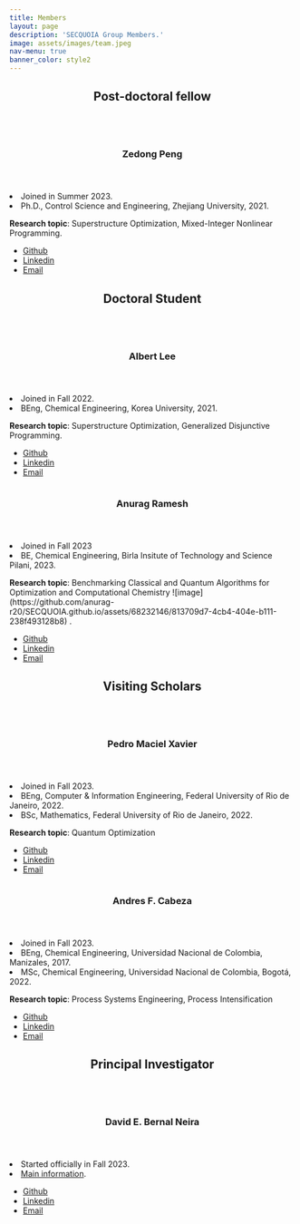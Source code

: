 ```yaml
---
title: Members
layout: page
description: 'SECQUOIA Group Members.'
image: assets/images/team.jpeg
nav-menu: true
banner_color: style2
---
```


<!-- Main -->
<div id="main">

<!-- One -->
<section id="one">
	<div class="inner">
		<header class="major">
			<h2>Post-doctoral fellow</h2>
		</header>
	</div>
</section>

<!-- Two -->
<section id="two" class="spotlights">
	<section>
		<a href="generic.html" class="image">
			<img src="assets/images/members/ZedongPeng.png" alt="" data-position="center center" />
		</a>
		<div class="content">
			<div class="inner">
				<header class="major">
					<h3>Zedong Peng</h3>
				</header>
				<li>Joined in Summer 2023.</li>
				<li>Ph.D., Control Science and Engineering, Zhejiang University, 2021.</li>
                <p><b>Research topic</b>: Superstructure Optimization, Mixed-Integer Nonlinear Programming.</p>
  	<!-- <h4>Icons</h4> -->
	<ul class="icons">
		<li><a href="https://github.com/ZedongPeng" class="icon fa-github"><span class="label">Github</span></a></li>
        <li><a href="https://www.linkedin.com/in/zedong-peng-1a97b0118/" class="icon fa-linkedin"><span class="label">Linkedin</span></a></li>
		<li><a href="mailto:peng372@purdue.edu" class="icon fa-envelope"><span class="label">Email</span></a></li>
	</ul>
			</div>
		</div>
	</section>
</section>

<!-- Three -->
<section id="three">
	<div class="inner">
		<header class="major">
			<h2>Doctoral Student</h2>
		</header>
	</div>
</section>

<!-- Four -->
<section id="four" class="spotlights">
	<section>
		<a href="generic.html" class="image">
			<img src="assets/images/members/AlbertJoonLee.jpg" alt="" data-position="center center" />
		</a>
		<div class="content">
			<div class="inner">
				<header class="major">
					<h3>Albert Lee</h3>
				</header>
				<li>Joined in Fall 2022.</li>
				<li>BEng, Chemical Engineering, Korea University, 2021.</li>
				<p><b>Research topic</b>: Superstructure Optimization, Generalized Disjunctive Programming.</p>
				<ul class="icons">
					<li><a href="https://github.com/AlbertLee125" class="icon fa-github"><span class="label">Github</span></a></li>
					<li><a href="https://www.linkedin.com/in/albert-lee-45570a24b/" class="icon fa-linkedin"><span class="label">Linkedin</span></a></li>
				<li><a href="mailto:lee4382@purdue.edu" class="icon fa-envelope"><span class="label">Email</span></a></li>
				</ul>
			</div>
		</div>
	</section> 
</section>

<section id="four" class="spotlights">
	<section>
		<a href="generic.html" class="image">
			<img src="assets/images/members/Anurag_Ramesh.jpeg" alt="" data-position="center center" />
		</a>
		<div class="content">
			<div class="inner">
				<header class="major">
					<h3>Anurag Ramesh</h3>
				</header>
				<li>Joined in Fall 2023</li>
				<li>BE, Chemical Engineering, Birla Insitute of Technology and Science Pilani, 2023.</li>
				<p><b>Research topic</b>: Benchmarking Classical and Quantum Algorithms for Optimization and Computational Chemistry
![image](https://github.com/anurag-r20/SECQUOIA.github.io/assets/68232146/813709d7-4cb4-404e-b111-238f493128b8)
.</p>
				<ul class="icons">
					<li><a href="https://github.com/anurag-r20" class="icon fa-github"><span class="label">Github</span></a></li>
					<li><a href="www.linkedin.com/in/anurag-r" class="icon fa-linkedin"><span class="label">Linkedin</span></a></li>
				<li><a href="mailto:rames102@purdue.edu" class="icon fa-envelope"><span class="label">Email</span></a></li>
				</ul>
			</div>
		</div>
	</section> 
</section>

<!-- Five -->
<section id="five">
	<div class="inner">
		<header class="major">
			<h2>Visiting Scholars</h2>
		</header>
	</div>
</section>

<!-- Six -->
<section id="six" class="spotlights">
	<section>
		<a href="generic.html" class="image">
			<img src="assets/images/members/PedroMacielXavier.jpg" alt="" data-position="center center" />
		</a>
		<div class="content">
			<div class="inner">
				<header class="major">
					<h3>Pedro Maciel Xavier</h3>
				</header>
				<li>Joined in Fall 2023.</li>
				<li>BEng, Computer &amp; Information Engineering, Federal University of Rio de Janeiro, 2022.</li>
				<li>BSc, Mathematics, Federal University of Rio de Janeiro, 2022.</li>
				<p><b>Research topic</b>: Quantum Optimization</p>
				<ul class="icons">
					<li><a href="https://github.com/pedromxavier" class="icon fa-github"><span class="label">Github</span></a></li>
					<li><a href="https://www.linkedin.com/in/pedro-maciel-xavier/" class="icon fa-linkedin"><span class="label">Linkedin</span></a></li>
				<li><a href="mailto:pedrox@cos.ufrj.br" class="icon fa-envelope"><span class="label">Email</span></a></li>
				</ul>
			</div>
		</div>
	</section> 
</section>

<!-- Nine -->
<!-- <section id="nine">
	<div class="inner">
		<header class="major">
			<h2>Visiting Scholar</h2>
		</header>
	</div>
</section> -->

<!-- Seven -->
<section id="seven" class="spotlights">
	<section>
		<a href="generic.html" class="image">
			<img src="assets/images/members/AndresCabeza.jpg" alt="" data-position="center center" />
		</a>
		<div class="content">
			<div class="inner">
				<header class="major">
					<h3>Andres F. Cabeza</h3>
				</header>
				<li>Joined in Fall 2023.</li>
				<li>BEng, Chemical Engineering, Universidad Nacional de Colombia, Manizales, 2017.</li>
				<li>MSc, Chemical Engineering, Universidad Nacional de Colombia, Bogotá, 2022.</li>
				<p><b>Research topic</b>: Process Systems Engineering, Process Intensification</p>
				<ul class="icons">
					<li><a href="https://github.com/andres9403" class="icon fa-github"><span class="label">Github</span></a></li>
					<li><a href="https://www.linkedin.com/in/andres-f-cabeza-2075a3149/" class="icon fa-linkedin"><span class="label">Linkedin</span></a></li>
				<li><a href="mailto:acabezap@purdue.edu" class="icon fa-envelope"><span class="label">Email</span></a></li>
				</ul>
			</div>
		</div>
	</section> 
</section>

<!-- 98 -->
<section id="ninety-eight">
	<div class="inner">
		<header class="major">
			<h2>Principal Investigator</h2>
		</header>
	</div>
</section>

<!-- 99 -->
<section id="ninety-nine" class="spotlights">
	<section>
		<a href="generic.html" class="image">
			<img src="assets/images/members/DavidBernal.jpg" alt="" data-position="center center" />
		</a>
		<div class="content">
			<div class="inner">
				<header class="major">
					<h3>David E. Bernal Neira</h3>
				</header>
				<li>Started officially in Fall 2023.</li>
				<li><a href="1-bernalde.html">Main information</a>.</li>
				<ul class="icons">
					<li><a href="https://github.com/bernalde" class="icon fa-github"><span class="label">Github</span></a></li>
					<li><a href="https://www.linkedin.com/in/bernalde/" class="icon fa-linkedin"><span class="label">Linkedin</span></a></li>
				<li><a href="mailto:dbernaln@purdue.edu" class="icon fa-envelope"><span class="label">Email</span></a></li>
				</ul>
			</div>
		</div>
	</section> 
</section>

</div>
